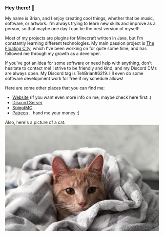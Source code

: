 ### Hey there! 👋

My name is Brian, and I enjoy creating cool things, whether that be music, software, or artwork. I'm always trying to learn new skills and improve as a person, so that maybe one day I can be the best version of myself!

Most of my projects are plugins for Minecraft written in Java, but I'm constantly learning different technologies. My main passion project is [The Floating City](https://thefloating.city), which I've been working on for quite some time, and has followed me through my growth as a developer.

If you've got an idea for some software or need help with anything, don't hesitate to contact me! I strive to be friendly and kind, and my Discord DMs are always open. My Discord tag is TehBrian#6219. I'll even do some software development work for free if my schedule allows! 

Here are some other places that you can find me:
- [Website](https://tehbrian.xyz) (if you want even more info on me, maybe check here first..)
- [Discord Server](https://tehbrian.xyz/discord)
- [SpigotMC](https://www.spigotmc.org/members/tehbrian.335560/)
- [Patreon](https://patreon.com/tehbrian) .. hand me your money :)

Also, here's a picture of a cat.
![](https://github.com/ItsTehBrian/ItsTehBrian/raw/main/cat.png)

